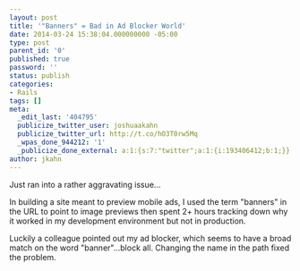 ```yaml
---
layout: post
title: '"Banners" = Bad in Ad Blocker World'
date: 2014-03-24 15:38:04.000000000 -05:00
type: post
parent_id: '0'
published: true
password: ''
status: publish
categories:
- Rails
tags: []
meta:
  _edit_last: '404795'
  publicize_twitter_user: joshuaakahn
  publicize_twitter_url: http://t.co/hO3T0rw5Mq
  _wpas_done_944212: '1'
  _publicize_done_external: a:1:{s:7:"twitter";a:1:{i:193406412;b:1;}}
author: jkahn
---
```

Just ran into a rather aggravating issue...

In building a site meant to preview mobile ads, I used the term "banners" in the URL to point to image previews then spent 2+ hours tracking down why it worked in my development environment but not in production.

Luckily a colleague pointed out my ad blocker, which seems to have a broad match on the word "banner"...block all. Changing the name in the path fixed the problem.